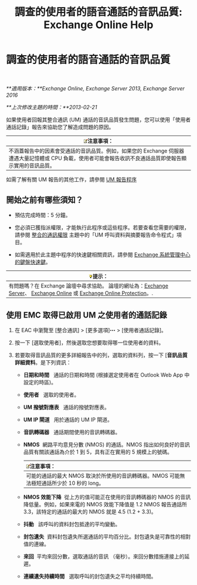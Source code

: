 ﻿---
title: '調查的使用者的語音通話的音訊品質: Exchange Online Help'
TOCTitle: 調查的使用者的語音通話的音訊品質
ms:assetid: 0c945886-3cfa-423e-9b46-0d6b1584a145
ms:mtpsurl: https://technet.microsoft.com/zh-tw/library/JJ659059(v=EXCHG.150)
ms:contentKeyID: 50553932
ms.date: 05/23/2018
mtps_version: v=EXCHG.150
ms.translationtype: MT
---

# 調查的使用者的語音通話的音訊品質

 

_**適用版本：**Exchange Online, Exchange Server 2013, Exchange Server 2016_

_**上次修改主題的時間：**2013-02-21_

如果使用者回報其整合通訊 (UM) 通話的音訊品質發生問題，您可以使用「使用者通話記錄」報告來協助您了解造成問題的原因。

<table>
<thead>
<tr class="header">
<th><img src="images/Bb124558.note(EXCHG.150).gif" title="注意事項" alt="注意事項" />注意事項：</th>
</tr>
</thead>
<tbody>
<tr class="odd">
<td>不涵蓋報告中的因素會受通話的音訊品質。例如，如果您的 Exchange 伺服器遭遇大量記憶體或 CPU 負載，使用者可能會報告收訊不良通話品質即使報告顯示實用的音訊品質。</td>
</tr>
</tbody>
</table>


如需了解有關 UM 報告的其他工作，請參閱 [UM 報告程序](um-reports-procedures-exchange-2013-help.md)

## 開始之前有哪些須知？

  - 預估完成時間：5 分鐘。

  - 您必須已獲指派權限，才能執行此程序或這些程序。若要查看您需要的權限，請參閱 [整合的通訊權限](unified-messaging-permissions-exchange-2013-help.md) 主題中的「UM 呼叫資料與摘要報告命令程式」項目。

  - 如需適用於此主題中程序的快速鍵相關資訊，請參閱 [Exchange 系統管理中心的鍵盤快速鍵](keyboard-shortcuts-in-the-exchange-admin-center-exchange-online-protection-help.md)。

<table>
<thead>
<tr class="header">
<th><img src="images/Bb124558.tip(EXCHG.150).gif" title="提示" alt="提示" />提示：</th>
</tr>
</thead>
<tbody>
<tr class="odd">
<td>有問題嗎？在 Exchange 論壇中尋求協助。 論壇的網址為：<a href="https://go.microsoft.com/fwlink/p/?linkid=60612">Exchange Server</a>、 <a href="https://go.microsoft.com/fwlink/p/?linkid=267542">Exchange Online</a> 或 <a href="https://go.microsoft.com/fwlink/p/?linkid=285351">Exchange Online Protection</a>。.</td>
</tr>
</tbody>
</table>


## 使用 EMC 取得已啟用 UM 之使用者的通話記錄

1.  在 EAC 中瀏覽至 \[整合通訊\] \> \[更多選項\]![更多選項圖示](images/JJ150550.5381819e-3b21-4873-8714-e9b956290b28(EXCHG.150).gif "更多選項圖示") \> \[使用者通話記錄\]。

2.  按一下 \[選取使用者\]，然後選取您想要取得哪一位使用者的資料。

3.  若要取得音訊品質的更多詳細報告中的列，選取的資料列，按一下 \[**音訊品質詳細資料**。是下列資訊：
    
      - **日期和時間**   通話的日期和時間 (根據選定使用者在 Outlook Web App 中設定的時區)。
    
      - **使用者**   選取的使用者。
    
      - **UM 撥號對應表**   通話的撥號對應表。
    
      - **UM IP 閘道**   用於通話的 UM IP 閘道。
    
      - **音訊轉碼器**   通話期間使用的音訊轉碼器。
    
      - **NMOS**  網路平均意見分數 (NMOS) 的通話。NMOS 指出如何良好的音訊品質有關該通話為介於 1 到 5，具有正在實用的 5 規模上的號碼。
        
        <table>
        <thead>
        <tr class="header">
        <th><img src="images/Bb124558.note(EXCHG.150).gif" title="注意事項" alt="注意事項" />注意事項：</th>
        </tr>
        </thead>
        <tbody>
        <tr class="odd">
        <td>可能的通話的最大 NMOS 取決於所使用的音訊轉碼器。NMOS 可能無法極短通話所少於 10 秒的 long。</td>
        </tr>
        </tbody>
        </table>
    
      - **NMOS 效能下降**  從上方的值可能正在使用的音訊轉碼器的 NMOS 的音訊降低量。例如，如果來電的 NMOS 效能下降值是 1.2 NMOS 報告通話所 3.3，該特定的通話的最大的 NMOS 就是 4.5 (1.2 + 3.3)。
    
      - **抖動**   該呼叫的資料封包抵達的平均變動。
    
      - **封包遺失**  資料封包遺失所選通話的平均百分比。封包遺失是可靠性的相對值的連線。
    
      - **來回**  平均來回分數，選取通話的音訊 （毫秒）。來回分數措施連接上的延遲。
    
      - **連續遺失持續時間**   選取呼叫的封包遺失之平均持續時間。

